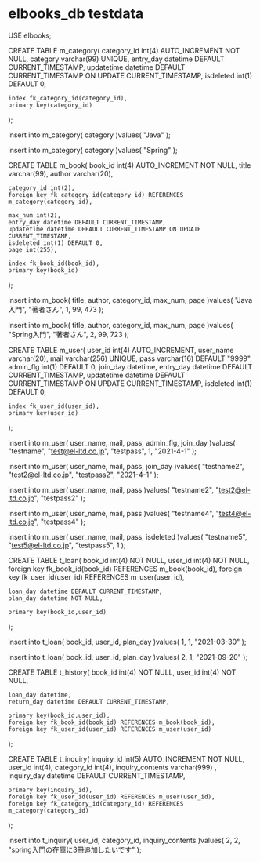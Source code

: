 # elbooks_db testdata


USE elbooks;

CREATE TABLE m_category(
    category_id int(4) AUTO_INCREMENT NOT NULL,
    category varchar(99) UNIQUE,
    entry_day datetime DEFAULT CURRENT_TIMESTAMP,
    updatetime datetime DEFAULT CURRENT_TIMESTAMP ON UPDATE CURRENT_TIMESTAMP,
    isdeleted int(1) DEFAULT 0,

    index fk_category_id(category_id),
    primary key(category_id)
);

insert into m_category(
category
)values(
"Java"
);

insert into m_category(
category
)values(
"Spring"
);

CREATE TABLE m_book(
    book_id int(4) AUTO_INCREMENT NOT NULL,
    title varchar(99),
    author varchar(20),

    category_id int(2),
    foreign key fk_category_id(category_id) REFERENCES m_category(category_id),

    max_num int(2),
    entry_day datetime DEFAULT CURRENT_TIMESTAMP,
    updatetime datetime DEFAULT CURRENT_TIMESTAMP ON UPDATE CURRENT_TIMESTAMP,
    isdeleted int(1) DEFAULT 0,
    page int(255),

    index fk_book_id(book_id),
    primary key(book_id)
);

insert into m_book(
title,
author,
category_id,
max_num,
page
)values(
"Java入門",
"著者さん",
1,
99,
473
);

insert into m_book(
title,
author,
category_id,
max_num,
page
)values(
"Spring入門",
"著者さん",
2,
99,
723
);

CREATE TABLE m_user(
    user_id int(4) AUTO_INCREMENT,
    user_name varchar(20),
    mail varchar(256) UNIQUE,
    pass varchar(16) DEFAULT "9999",
    admin_flg int(1) DEFAULT 0,
    join_day datetime,
    entry_day datetime DEFAULT CURRENT_TIMESTAMP,
    updatetime datetime DEFAULT CURRENT_TIMESTAMP ON UPDATE CURRENT_TIMESTAMP,
    isdeleted int(1) DEFAULT 0,

    index fk_user_id(user_id),
    primary key(user_id)
);

insert into m_user(
user_name,
mail,
pass,
admin_flg,
join_day
)values(
"testname",
"test@el-ltd.co.jp",
"testpass",
1,
"2021-4-1"
);

insert into m_user(
user_name,
mail,
pass,
join_day
)values(
"testname2",
"test2@el-ltd.co.jp",
"testpass2",
"2021-4-1"
);

insert into m_user(
user_name,
mail,
pass
)values(
"testname2",
"test2@el-ltd.co.jp",
"testpass2"
);

insert into m_user(
user_name,
mail,
pass
)values(
"testname4",
"test4@el-ltd.co.jp",
"testpass4"
);

insert into m_user(
user_name,
mail,
pass,
isdeleted
)values(
"testname5",
"test5@el-ltd.co.jp",
"testpass5",
1
);

CREATE TABLE t_loan(
    book_id int(4) NOT NULL,
    user_id int(4) NOT NULL,
    foreign key fk_book_id(book_id) REFERENCES m_book(book_id),
    foreign key fk_user_id(user_id) REFERENCES m_user(user_id),

    loan_day datetime DEFAULT CURRENT_TIMESTAMP,
    plan_day datetime NOT NULL,

    primary key(book_id,user_id)
);

insert into t_loan(
book_id,
user_id,
plan_day
)values(
1,
1,
"2021-03-30"
);

insert into t_loan(
book_id,
user_id,
plan_day
)values(
2,
1,
"2021-09-20"
);

CREATE TABLE t_history(
    book_id int(4) NOT NULL,
    user_id int(4) NOT NULL,
    
    loan_day datetime,
    return_day datetime DEFAULT CURRENT_TIMESTAMP,

    primary key(book_id,user_id),
    foreign key fk_book_id(book_id) REFERENCES m_book(book_id),
    foreign key fk_user_id(user_id) REFERENCES m_user(user_id)
);

CREATE TABLE t_inquiry(
    inquiry_id int(5) AUTO_INCREMENT NOT NULL,
    user_id int(4),
    category_id int(4),
    inquiry_contents varchar(999) ,
    inquiry_day datetime DEFAULT CURRENT_TIMESTAMP,

    primary key(inquiry_id),
    foreign key fk_user_id(user_id) REFERENCES m_user(user_id),
    foreign key fk_category_id(category_id) REFERENCES m_category(category_id)
);

insert into t_inquiry(
user_id,
category_id,
inquiry_contents
)values(
2,
2,
"spring入門の在庫に3冊追加したいです"
);
